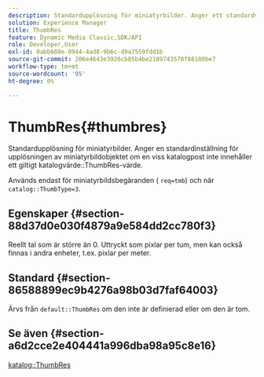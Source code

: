 ```yaml
---
description: Standardupplösning för miniatyrbilder. Anger ett standardvärde för upplösningen av miniatyrbildobjektet om en viss katalogpost inte innehåller ett giltigt ThumbRes-katalogvärde.
solution: Experience Manager
title: ThumbRes
feature: Dynamic Media Classic,SDK/API
role: Developer,User
exl-id: 0abb680e-8944-4ad8-9b6c-d0a7559fdd1b
source-git-commit: 206e4643e3926cb85b4be2189743578f88180be7
workflow-type: tm+mt
source-wordcount: '95'
ht-degree: 0%

---
```


# ThumbRes{#thumbres}

Standardupplösning för miniatyrbilder. Anger en standardinställning för upplösningen av miniatyrbildobjektet om en viss katalogpost inte innehåller ett giltigt katalogvärde::ThumbRes-värde.

Används endast för miniatyrbildsbegäranden ( `req=tmb`) och när `catalog::ThumbType=3`.

## Egenskaper {#section-88d37d0e030f4879a9e584dd2cc780f3}

Reellt tal som är större än 0. Uttryckt som pixlar per tum, men kan också finnas i andra enheter, t.ex. pixlar per meter.

## Standard {#section-86588899ec9b4276a98b03d7faf64003}

Ärvs från `default::ThumbRes` om den inte är definierad eller om den är tom.

## Se även {#section-a6d2cce2e404441a996dba98a95c8e16}

[katalog::ThumbRes](../../../../../is-api/image-catalog/image-serving-api-ref/c-image-catalog-reference/c-image-svg-data-reference/c-image-data-reference/r-thumbres-cat.md#reference-eedb9991397347c3bed5bd0a785c4c69)
